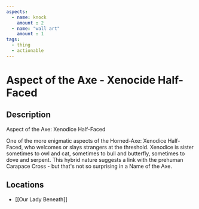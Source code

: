 ```yaml
---
aspects: 
  - name: knock
    amount : 2
  - name: "wall art"
    amount : 1
tags:
  - thing
  - actionable
---
```


# Aspect of the Axe - Xenocide Half-Faced

## Description
Aspect of the Axe: Xenodice Half-Faced

One of the more enigmatic aspects of the Horned-Axe: Xenodice Half-Faced, who welcomes or slays strangers at the threshold. Xenodice is sister sometimes to owl and cat, sometimes to bull and butterfly, sometimes to dove and serpent. This hybrid nature suggests a link with the prehuman Carapace Cross - but that's not so surprising in a Name of the Axe.
## Locations
- [[Our Lady Beneath]]